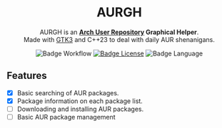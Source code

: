 <div align=center>

# AURGH

AURGH is an **[Arch User Repository](https://aur.archlinux.org/) Graphical Helper**.
<br>
Made with [GTK3](https://www.gtk.org/) and C++23 to deal with daily AUR shenanigans.
<br>

![Badge Workflow]
[![Badge License]][License]
![Badge Language]

<div align=left>

## Features

- [x] Basic searching of AUR packages.
- [x] Package information on each package list.
- [ ] Downloading and installing AUR packages.
- [ ] Basic AUR package management

[License]: LICENSE

[Badge Workflow]: https://github.com/RQuarx/aurgh/actions/workflows/check_build.yml/badge.svg
[Badge Language]: https://img.shields.io/github/languages/top/RQuarx/aurgh
[Badge License]: https://img.shields.io/github/license/RQuarx/aurgh
